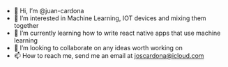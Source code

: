 - 👋 Hi, I’m @juan-cardona
- 👀 I’m interested in Machine Learning, IOT devices and mixing them together
- 🌱 I’m currently learning how to write react native apps that use machine learning
- 💞️ I’m looking to collaborate on any ideas worth working on
- 📫 How to reach me, send me an email at joscardona@icloud.com

<!---
juan-cardona/juan-cardona is a ✨ special ✨ repository because its `README.md` (this file) appears on your GitHub profile.
You can click the Preview link to take a look at your changes.
--->
